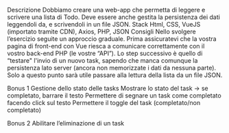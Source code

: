 Descrizione
Dobbiamo creare una web-app che permetta di leggere e scrivere una lista di Todo.
Deve essere anche gestita la persistenza dei dati leggendoli da, e scrivendoli in un file JSON.
Stack
Html, CSS, VueJS (importato tramite CDN), Axios, PHP, JSON
Consigli
Nello svolgere l’esercizio seguite un approccio graduale.
Prima assicuratevi che la vostra pagina di front-end con Vue riesca a comunicare correttamente con il vostro back-end PHP (le vostre “API”).
Lo step successivo è quello di “testare" l'invio di un nuovo task, sapendo che manca comunque la persistenza lato server (ancora non memorizzate i dati da nessuna parte).
Solo a questo punto sarà utile passare alla lettura della lista da un file JSON.

Bonus 1
Gestione dello stato delle tasks
Mostrare lo stato del task → se completato, barrare il testo
Permettere di segnare un task come completato facendo click sul testo
Permettere il toggle del task (completato/non completato)

Bonus 2
Abilitare l’eliminazione di un task